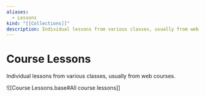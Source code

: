 ```yaml
---
aliases:
  - Lessons
kind: "[[Collections]]"
description: Individual lessons from various classes, usually from web courses.
---
```

# Course Lessons
Individual lessons from various classes, usually from web courses.

![[Course Lessons.base#All course lessons]]
